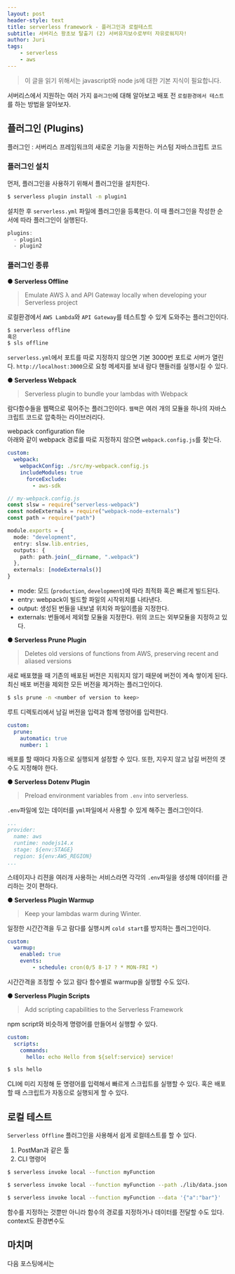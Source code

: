 ```yaml
---
layout: post
header-style: text
title: serverless framework - 플러그인과 로컬테스트
subtitle: 서버리스 왕초보 탈출기 (2) 서버유지보수로부터 자유로워지자! 
author: Juri
tags:
    - serverless
    - aws
---
```


> 이 글을 읽기 위해서는 javascript와 node js에 대한 기본 지식이 필요합니다.

서버리스에서 지원하는 여러 가지 `플러그인`에 대해 알아보고 배포 전 `로컬환경에서 테스트`를 하는 방법을 알아보자.

플러그인 (Plugins)
----

플러그인 : 서버리스 프레임워크의 새로운 기능을 지원하는 커스텀 자바스크립트 코드

### 플러그인 설치

먼저, 플러그인을 사용하기 위해서 플러그인을 설치한다.

```bash
$ serverless plugin install -n plugin1
```

설치한 후 `serverless.yml` 파일에 플러그인을 등록한다. 이 때 플러그인을 작성한 순서에 따라 플러그인이 실행된다.

```ts
plugins:
  - plugin1
  - plugin2
```

### 플러그인 종류

**● Serverless Offline**
>Emulate AWS λ and API Gateway locally when developing your Serverless project

로컬환경에서 `AWS Lambda`와 `API Gateway`를 테스트할 수 있게 도와주는 플러그인이다.
```bash
$ serverless offline
혹은
$ sls offline
```
`serverless.yml`에서 포트를 따로 지정하지 않으면 기본 3000번 포트로 서버가 열린다. `http://localhost:3000`으로 요청 메세지를 보내 람다 핸들러를 실행시킬 수 있다.


**● Serverless Webpack**
> Serverless plugin to bundle your lambdas with Webpack

람다함수들을 웹팩으로 묶어주는 플러그인이다. `웹팩`은 여러 개의 모듈을 하나의 자바스크립트 코드로 압축하는 라이브러리다.

webpack configuration file<br>
아래와 같이 webpack 경로를 따로 지정하지 않으면 `webpack.config.js`를 찾는다.
```yml
custom:
  webpack:
    webpackConfig: ./src/my-webpack.config.js
    includeModules: true
      forceExclude:
        - aws-sdk

```
```ts
// my-webpack.config.js
const slsw = require("serverless-webpack")
const nodeExternals = require("webpack-node-externals")
const path = require("path")

module.exports = {
  mode: "development",
  entry: slsw.lib.entries,
  outputs: {
    path: path.join(__dirname, ".webpack")
  },
  externals: [nodeExternals()]
}
```
- mode: 모드 (`production`, `development`)에 따라 최적화 혹은 빠르게 빌드된다.
- entry: webpack이 빌드할 파일의 시작위치를 나타낸다.
- output: 생성된 번들을 내보낼 위치와 파일이름을 지정한다.
- externals: 번들에서 제외할 모듈을 지정한다. 위의 코드는 외부모듈을 지정하고 있다.

**● Serverless Prune Plugin**
>Deletes old versions of functions from AWS, preserving recent and aliased versions

새로 배포했을 때 기존의 배포된 버전은 지워지지 않기 때문에 버전이 계속 쌓이게 된다. 최신 배포 버전을 제외한 모든 버전을 제거하는 플러그인이다.

```bash
$ sls prune -n <number of version to keep>
```
루트 디렉토리에서 남길 버전을 입력과 함께 명령어를 입력한다.

```yml
custom:
  prune:
    automatic: true
    number: 1
```

배포를 할 때마다 자동으로 실행되게 설정할 수 있다. 또한, 지우지 않고 남길 버전의 갯수도 지정해야 한다.

**● Serverless Dotenv Plugin**
>Preload environment variables from `.env` into serverless.

`.env`파일에 있는 데이터를 `yml`파일에서 사용할 수 있게 해주는 플러그인이다.

```yml
...
provider:
  name: aws
  runtime: nodejs14.x
  stage: ${env:STAGE}
  region: ${env:AWS_REGION}
...
```
스테이지나 리젼을 여러개 사용하는 서비스라면 각각의 `.env`파일을 생성해 데이터를 관리하는 것이 편하다.

**● Serverless Plugin Warmup**
>Keep your lambdas warm during Winter.

일정한 시간간격을 두고 람다를 실행시켜 `cold start`를 방지하는 플러그인이다. 

```yml
custom:
  warmup:
    enabled: true
    events:
        - schedule: cron(0/5 8-17 ? * MON-FRI *)
```

시간간격을 조정할 수 있고 람다 함수별로 warmup을 실행할 수도 있다.

**● Serverless Plugin Scripts**
>Add scripting capabilities to the Serverless Framework

npm script와 비슷하게 명령어를 만들어서 실행할 수 있다.
```yml
custom:
  scripts:
    commands:
      hello: echo Hello from ${self:service} service!
```

```bash
$ sls hello
```
CLI에 미리 지정해 둔 명령어를 입력해서 빠르게 스크립트를 실행할 수 있다. 혹은 배포할 때 스크립트가 자동으로 실행되게 할 수 있다.

로컬 테스트
---

`Serverless Offline` 플러그인을 사용해서 쉽게 로컬테스트를 할 수 있다.

1. PostMan과 같은 툴
2. CLI 명령어

```bash
$ serverless invoke local --function myFunction

$ serverless invoke local --function myFunction --path ./lib/data.json

$ serverless invoke local --function myFunction --data '{"a":"bar"}'
```
함수를 지정하는 것뿐만 아니라 함수의 경로를 지정하거나 데이터를 전달할 수도 있다. context도 환경변수도


마치며
----

다음 포스팅에서는 
